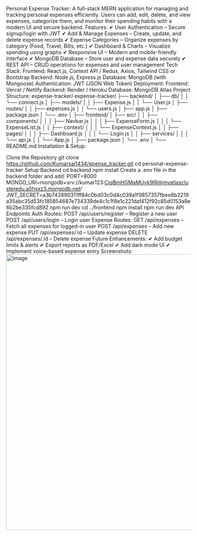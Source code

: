 Personal Expense Tracker: A full-stack MERN application for managing and tracking personal expenses efficiently. Users can add, edit, delete, and view expenses, categorize them, and monitor their spending habits with a modern UI and secure backend. Features: ✔ User Authentication – Secure signup/login with JWT ✔ Add & Manage Expenses – Create, update, and delete expense records ✔ Expense Categories – Organize expenses by category (Food, Travel, Bills, etc.) ✔ Dashboard & Charts – Visualize spending using graphs ✔ Responsive UI – Modern and mobile-friendly interface ✔ MongoDB Database – Store user and expense data securely ✔ REST API – CRUD operations for expenses and user management Tech Stack: Frontend: React.js, Context API / Redux, Axios, Tailwind CSS or Bootstrap Backend: Node.js, Express.js Database: MongoDB (with Mongoose) Authentication: JWT (JSON Web Token) Deployment: Frontend: Vercel / Netlify Backend: Render / Heroku Database: MongoDB Atlas Project Structure: expense-tracker/ expense-tracker/
├── backend/
│   ├── db/
│   │   └── connect.js
│   ├── models/
│   │   ├── Expense.js
│   │   └── User.js
│   ├── routes/
│   │   ├── expenses.js
│   │   └── users.js
│   ├── app.js
│   ├── package.json
│   └── .env
│
├── frontend/
│   ├── src/
│   │   ├── components/
│   │   │   ├── Navbar.js
│   │   │   ├── ExpenseForm.js
│   │   │   └── ExpenseList.js
│   │   ├── context/
│   │   │   └── ExpenseContext.js
│   │   ├── pages/
│   │   │   ├── Dashboard.js
│   │   │   └── Login.js
│   │   ├── services/
│   │   │   └── api.js
│   │   └── App.js
│   ├── package.json
│   └── .env
│
└── README.md
Installation & Setup:

Clone the Repository git clone https://github.com/Kumarsai1434/epense_tracker.git cd personal-expense-tracker
Setup Backend cd backend npm install Create a .env file in the backend folder and add: PORT=8000 MONGO_URI=mongodb+srv://kumar123:CiqBmHGMaMUyk9IR@myatlasclusteredu.a5hsxz3.mongodb.net/ JWT_SECRET=a3b743890311ff84c0bd03c0d4c039a1f9857357fbee8b2219a35abc35d53fc185854687e734339de4c1c1f8e1c221daf412f92c85d0153a9e6b2be335fcd892 npm run dev cd ../frontend npm install npm run dev API Endpoints Auth Routes: POST /api/users/register – Register a new user POST /api/users/login – Login user Expense Routes: GET /api/expenses – Fetch all expenses for logged-in user POST /api/expenses – Add new expense PUT /api/expenses/:id – Update expense DELETE /api/expenses/:id – Delete expense Future Enhancements: ✔ Add budget limits & alerts ✔ Export reports as PDF/Excel ✔ Add dark mode UI ✔ Implement voice-based expense entry Screenshots:
<img width="515" height="750" alt="image" src="https://github.com/user-attachments/assets/4f9d2453-87c1-4a94-b564-6719256eb666" />
